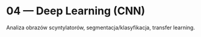 # 04 — Deep Learning (CNN)

Analiza obrazów scyntylatorów, segmentacja/klasyfikacja, transfer learning.
